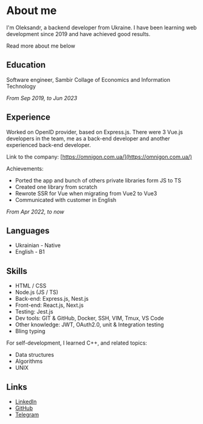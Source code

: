 # About me

I'm Oleksandr, a backend developer from Ukraine. 
I have been learning web development since 2019 and have achieved good results.

Read more about me below

## Education

Software engineer, Sambir Collage of Economics and Information Technology

*From Sep 2019, to Jun 2023*

## Experience

Worked on OpenID provider, based on Express.js. There were 3 Vue.js developers
in the team, me as a back-end developer and another experienced back-end developer.

Link to the company: [https://omnigon.com.ua/](https://omnigon.com.ua/)

Achievements:

- Ported the app and bunch of others private libraries form JS to TS
- Created one library from scratch
- Rewrote SSR for Vue when migrating from Vue2 to Vue3
- Communicated with customer in English

*From Apr 2022, to now*

## Languages

- Ukrainian - Native
- English - B1

## Skills

- HTML / CSS
- Node.js (JS / TS)
- Back-end: Express.js, Nest.js
- Front-end: React.js, Next.js
- Testing: Jest.js
- Dev tools: GIT & GitHub, Docker, SSH, VIM, Tmux, VS Code
- Other knowledge: JWT, OAuth2.0, unit & Integration testing
- Bling typing

For self-development, I learned C++, and related topics:

- Data structures
- Algorithms
- UNIX

## Links

- [LinkedIn](https://www.linkedin.com/in/oleksandr-petryk/)
- [GitHub](https://github.com/Sasha-hk)
- [Telegram](https://t.me/petryk_oleksandr)
